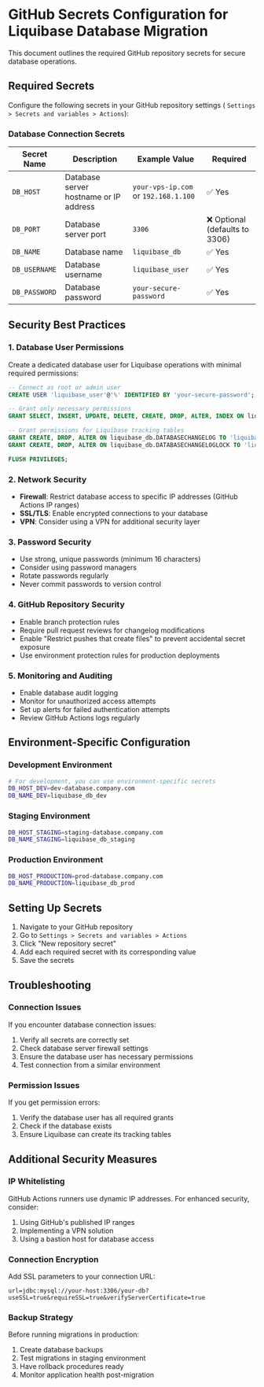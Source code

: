 # GitHub Secrets Configuration for Liquibase Database Migration

This document outlines the required GitHub repository secrets for secure database operations.

## Required Secrets

Configure the following secrets in your GitHub repository settings (
`Settings > Secrets and variables > Actions`):

### Database Connection Secrets

| Secret Name   | Description                            | Example Value                        | Required                      |
|---------------|----------------------------------------|--------------------------------------|-------------------------------|
| `DB_HOST`     | Database server hostname or IP address | `your-vps-ip.com` or `192.168.1.100` | ✅ Yes                         |
| `DB_PORT`     | Database server port                   | `3306`                               | ❌ Optional (defaults to 3306) |
| `DB_NAME`     | Database name                          | `liquibase_db`                       | ✅ Yes                         |
| `DB_USERNAME` | Database username                      | `liquibase_user`                     | ✅ Yes                         |
| `DB_PASSWORD` | Database password                      | `your-secure-password`               | ✅ Yes                         |

## Security Best Practices

### 1. Database User Permissions

Create a dedicated database user for Liquibase operations with minimal required permissions:

```sql
-- Connect as root or admin user
CREATE USER 'liquibase_user'@'%' IDENTIFIED BY 'your-secure-password';

-- Grant only necessary permissions
GRANT SELECT, INSERT, UPDATE, DELETE, CREATE, DROP, ALTER, INDEX ON liquibase_db.* TO 'liquibase_user'@'%';

-- Grant permissions for Liquibase tracking tables
GRANT CREATE, DROP, ALTER ON liquibase_db.DATABASECHANGELOG TO 'liquibase_user'@'%';
GRANT CREATE, DROP, ALTER ON liquibase_db.DATABASECHANGELOGLOCK TO 'liquibase_user'@'%';

FLUSH PRIVILEGES;
```

### 2. Network Security

- **Firewall**: Restrict database access to specific IP addresses (GitHub Actions IP ranges)
- **SSL/TLS**: Enable encrypted connections to your database
- **VPN**: Consider using a VPN for additional security layer

### 3. Password Security

- Use strong, unique passwords (minimum 16 characters)
- Consider using password managers
- Rotate passwords regularly
- Never commit passwords to version control

### 4. GitHub Repository Security

- Enable branch protection rules
- Require pull request reviews for changelog modifications
- Enable "Restrict pushes that create files" to prevent accidental secret exposure
- Use environment protection rules for production deployments

### 5. Monitoring and Auditing

- Enable database audit logging
- Monitor for unauthorized access attempts
- Set up alerts for failed authentication attempts
- Review GitHub Actions logs regularly

## Environment-Specific Configuration

### Development Environment

```bash
# For development, you can use environment-specific secrets
DB_HOST_DEV=dev-database.company.com
DB_NAME_DEV=liquibase_db_dev
```

### Staging Environment

```bash
DB_HOST_STAGING=staging-database.company.com
DB_NAME_STAGING=liquibase_db_staging
```

### Production Environment

```bash
DB_HOST_PRODUCTION=prod-database.company.com
DB_NAME_PRODUCTION=liquibase_db_prod
```

## Setting Up Secrets

1. Navigate to your GitHub repository
2. Go to `Settings > Secrets and variables > Actions`
3. Click "New repository secret"
4. Add each required secret with its corresponding value
5. Save the secrets

## Troubleshooting

### Connection Issues

If you encounter database connection issues:

1. Verify all secrets are correctly set
2. Check database server firewall settings
3. Ensure the database user has necessary permissions
4. Test connection from a similar environment

### Permission Issues

If you get permission errors:

1. Verify the database user has all required grants
2. Check if the database exists
3. Ensure Liquibase can create its tracking tables

## Additional Security Measures

### IP Whitelisting

GitHub Actions runners use dynamic IP addresses. For enhanced security, consider:

1. Using GitHub's published IP ranges
2. Implementing a VPN solution
3. Using a bastion host for database access

### Connection Encryption

Add SSL parameters to your connection URL:

```
url=jdbc:mysql://your-host:3306/your-db?useSSL=true&requireSSL=true&verifyServerCertificate=true
```

### Backup Strategy

Before running migrations in production:

1. Create database backups
2. Test migrations in staging environment
3. Have rollback procedures ready
4. Monitor application health post-migration